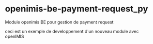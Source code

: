 # openimis-be-payment-request_py
Module openimis BE pour gestion de payment request

ceci est un exemple de developpement d'un nouveau module avec openIMIS